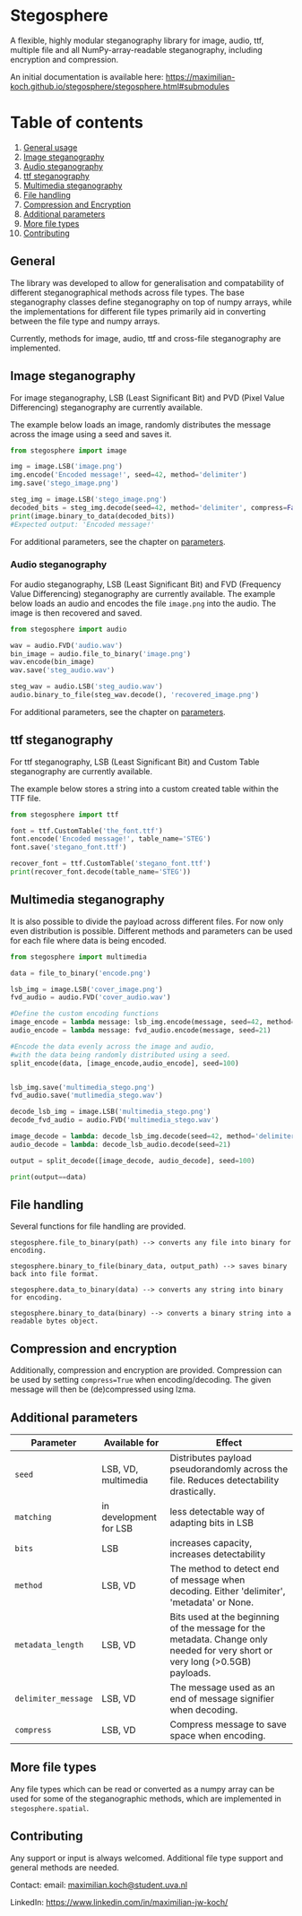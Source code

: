 # Stegosphere
A flexible, highly modular steganography library for image, audio, ttf, multiple file and all NumPy-array-readable steganography, including encryption and compression.

An initial documentation is available here: https://maximilian-koch.github.io/stegosphere/stegosphere.html#submodules

# Table of contents
1. [General usage](#general)
2. [Image steganography](#image-steganography)
3. [Audio steganography](#audio-steganography)
4. [ttf steganography](#ttf-steganography)
5. [Multimedia steganography](#multimedia-steganography)
6. [File handling](#file-handling)
7. [Compression and Encryption](#compression-and-encryption)
8. [Additional parameters](#additional-parameters)
9. [More file types](#more-file-types)
10. [Contributing](#contributing)

## General
The library was developed to allow for generalisation and compatability of different steganographical methods across file types.
The base steganography classes define steganography on top of numpy arrays, while the implementations for different file types primarily aid in converting between the file type and numpy arrays.

Currently, methods for image, audio, ttf and cross-file steganography are implemented.

## Image steganography
For image steganography, LSB (Least Significant Bit) and PVD (Pixel Value Differencing) steganography are currently available.

The example below loads an image, randomly distributes the message across the image using a seed and saves it.
```python
from stegosphere import image

img = image.LSB('image.png')
img.encode('Encoded message!', seed=42, method='delimiter')
img.save('stego_image.png')

steg_img = image.LSB('stego_image.png')
decoded_bits = steg_img.decode(seed=42, method='delimiter', compress=False)
print(image.binary_to_data(decoded_bits))
#Expected output: 'Encoded message!'
```
For additional parameters, see the chapter on [parameters](#additional-parameters).
### Audio steganography
For audio steganography, LSB (Least Significant Bit) and FVD (Frequency Value Differencing) steganography are currently available.
The example below loads an audio and encodes the file `image.png` into the audio. The image is then recovered and saved.
```python
from stegosphere import audio

wav = audio.FVD('audio.wav')
bin_image = audio.file_to_binary('image.png')
wav.encode(bin_image)
wav.save('steg_audio.wav')

steg_wav = audio.LSB('steg_audio.wav')
audio.binary_to_file(steg_wav.decode(), 'recovered_image.png')
```
For additional parameters, see the chapter on [parameters](#additional-parameters).

## ttf steganography
For ttf steganography, LSB (Least Significant Bit) and Custom Table steganography are currently available.

The example below stores a string into a custom created table within the TTF file.

```python
from stegosphere import ttf

font = ttf.CustomTable('the_font.ttf')
font.encode('Encoded message!', table_name='STEG')
font.save('stegano_font.ttf')

recover_font = ttf.CustomTable('stegano_font.ttf')
print(recover_font.decode(table_name='STEG'))
```

## Multimedia steganography
It is also possible to divide the payload across different files. For now only even distribution is possible.
Different methods and parameters can be used for each file where data is being encoded.

```python
from stegosphere import multimedia

data = file_to_binary('encode.png')

lsb_img = image.LSB('cover_image.png')
fvd_audio = audio.FVD('cover_audio.wav')

#Define the custom encoding functions
image_encode = lambda message: lsb_img.encode(message, seed=42, method='delimiter')
audio_encode = lambda message: fvd_audio.encode(message, seed=21)

#Encode the data evenly across the image and audio,
#with the data being randomly distributed using a seed.
split_encode(data, [image_encode,audio_encode], seed=100)


lsb_img.save('multimedia_stego.png')
fvd_audio.save('mutlimedia_stego.wav')

decode_lsb_img = image.LSB('multimedia_stego.png')
decode_fvd_audio = audio.FVD('multimedia_stego.wav')

image_decode = lambda: decode_lsb_img.decode(seed=42, method='delimiter')
audio_decode = lambda: decode_lsb_audio.decode(seed=21)

output = split_decode([image_decode, audio_decode], seed=100)

print(output==data)
```

## File handling
Several functions for file handling are provided.
```
stegosphere.file_to_binary(path) --> converts any file into binary for encoding.

stegosphere.binary_to_file(binary_data, output_path) --> saves binary back into file format.

stegosphere.data_to_binary(data) --> converts any string into binary for encoding.

stegosphere.binary_to_data(binary) --> converts a binary string into a readable bytes object.
```

## Compression and encryption
Additionally, compression and encryption are provided.
Compression can be used by setting `compress=True` when encoding/decoding. The given message will then be (de)compressed using lzma.


## Additional parameters
| Parameter     | Available for     | Effect     |
|--------------|--------------|--------------|
| `seed`  | LSB, VD, multimedia  | Distributes payload pseudorandomly across the file. Reduces detectability drastically.  |
| `matching`  | in development for LSB  | less detectable way of adapting bits in LSB  |
| `bits` | LSB  | increases capacity, increases detectability  |
| `method`  | LSB, VD  | The method to detect end of message when decoding. Either 'delimiter', 'metadata' or None.  |
| `metadata_length`  | LSB, VD  | Bits used at the beginning of the message for the metadata. Change only needed for very short or very long (>0.5GB) payloads.  |
| `delimiter_message`  | LSB, VD  | The message used as an end of message signifier when decoding.  |
| `compress`  | LSB, VD  | Compress message to save space when encoding.  |

## More file types
Any file types which can be read or converted as a numpy array can be used for some of the steganographic methods, which are implemented in `stegosphere.spatial`.

## Contributing
Any support or input is always welcomed.
Additional file type support and general methods are needed.

Contact:
email: maximilian.koch@student.uva.nl

LinkedIn: https://www.linkedin.com/in/maximilian-jw-koch/
